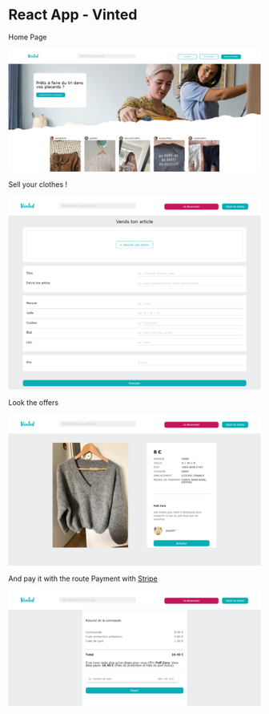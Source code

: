 <h1>React App - Vinted</h1>
<p>Home Page</p>
<img alt="#" src="./src/assets/img/screenshot01.png">
<p>Sell your clothes !</p>
<img alt="#" src="./src/assets/img/screenshot02.png">
<p>Look the offers</p>
<img alt="#" src="./src/assets/img/screenshot03.png">
<p>And pay it with the route Payment with <a href="https://stripe.com/en-fr">Stripe</a></p>
<img alt="#" src="./src/assets/img/screenshot04.png">
